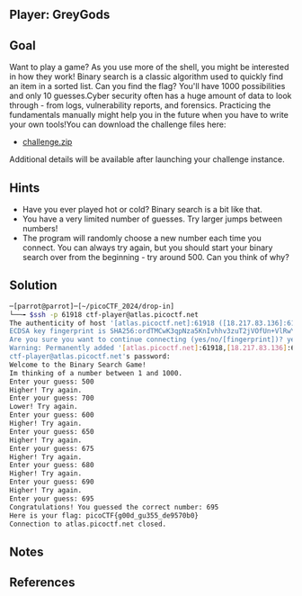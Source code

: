 ## Player: GreyGods
## Goal
Want to play a game? As you use more of the shell, you might be interested in how they work! Binary search is a classic algorithm used to quickly find an item in a sorted list. Can you find the flag? You'll have 1000 possibilities and only 10 guesses.Cyber security often has a huge amount of data to look through - from logs, vulnerability reports, and forensics. Practicing the fundamentals manually might help you in the future when you have to write your own tools!You can download the challenge files here:

- [challenge.zip](https://artifacts.picoctf.net/c_atlas/6/challenge.zip)

Additional details will be available after launching your challenge instance.
## Hints
+ Have you ever played hot or cold? Binary search is a bit like that.
+ You have a very limited number of guesses. Try larger jumps between numbers!
+ The program will randomly choose a new number each time you connect. You can always try again, but you should start your binary search over from the beginning - try around 500. Can you think of why?

## Solution

```bash
─[parrot@parrot]─[~/picoCTF_2024/drop-in]
└──╼ $ssh -p 61918 ctf-player@atlas.picoctf.net
The authenticity of host '[atlas.picoctf.net]:61918 ([18.217.83.136]:61918)' can't be established.
ECDSA key fingerprint is SHA256:ordTMCwK3qpNza5KnIvhhv3zuT2jVOfUn+VlRwYK23s.
Are you sure you want to continue connecting (yes/no/[fingerprint])? yes
Warning: Permanently added '[atlas.picoctf.net]:61918,[18.217.83.136]:61918' (ECDSA) to the list of known hosts.
ctf-player@atlas.picoctf.net's password: 
Welcome to the Binary Search Game!
Im thinking of a number between 1 and 1000.
Enter your guess: 500
Higher! Try again.
Enter your guess: 700
Lower! Try again.
Enter your guess: 600
Higher! Try again.
Enter your guess: 650
Higher! Try again.
Enter your guess: 675
Higher! Try again.
Enter your guess: 680
Higher! Try again.
Enter your guess: 690
Higher! Try again.
Enter your guess: 695
Congratulations! You guessed the correct number: 695
Here is your flag: picoCTF{g00d_gu355_de9570b0}
Connection to atlas.picoctf.net closed.
````


## Notes

## References